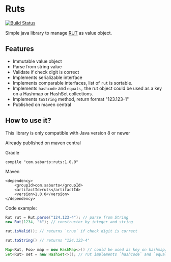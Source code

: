 # Ruts

[![Build Status](https://travis-ci.org/saburto/ruts.svg?branch=master)](https://travis-ci.org/saburto/ruts)

Simple java library to manage [RUT](https://en.wikipedia.org/wiki/National_identification_number#Chile) as value object. 

## Features

* Immutable value object
* Parse from string value
* Validate if check digit is correct
* Implements serializable interface
* Implements comparable interfaces, list of `rut` is sortable.
* Implements `hashcode` and `equals,` the rut object could be used as a key on a Hashmap or HashSet collections.
* Implements `toString` method, return format "123.123-1"
* Published on maven central

## How to use it?

This library is only compatible with Java version 8 or newer

Already published on maven central

Gradle

```
compile "com.saburto:ruts:1.0.0"

```

Maven

```
<dependency>
    <groupId>com.saburto</groupId>
    <artifactId>ruts</artifactId>
    <version>1.0.0</version>
</dependency>

```


Code example:

```java
Rut rut = Rut.parse("124.123-4"); // parse from String
new Rut(1234, "k"); // constructor by integer and string

rut.isValid(); // returns `true` if check digit is correct

rut.toString() // returns "124.123-4"

Map<Rut, Foo> map = new HashMap<>() // could be used as key on hashmap/hashset
Set<Rut> set = new HashSet<>(); // rut implements `hashcode` and `equals`
```
